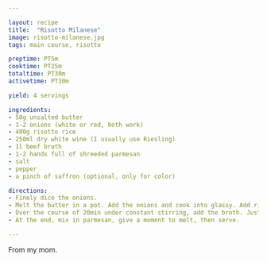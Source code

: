 ```yaml
---

layout: recipe
title:  "Risotto Milanese"
image: risotto-milanese.jpg
tags: main course, risotto

preptime: PT5m
cooktime: PT25m
totaltime: PT30m
activetime: PT30m

yield: 4 servings

ingredients:
- 50g unsalted butter
- 1-2 onions (white or red, both work)
- 400g risotto rice
- 250ml dry white wine (I usually use Riesling)
- 1l beef broth
- 1-2 hands full of shreeded parmesan
- salt
- pepper
- a pinch of saffron (optional, only for color)

directions:
- Finely dice the onions. 
- Melt the butter in a pot. Add the onions and cook into glassy. Add rice and briefly roast. Add wine and let cook until wine has been soaked up. Add a bit of salt and a good amount of pepper. If you want to add saffron, do it now by adding it to a bit of the broth.
- Over the course of 20min under constant stirring, add the broth. Just add a bit and let soak up fully before adding more. 
- At the end, mix in parmesan, give a moment to melt, then serve.

---
```


From my mom.
